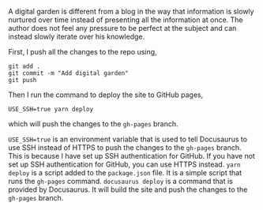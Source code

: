 A digital garden is different from a blog in the way that information is slowly nurtured over time instead of presenting all the information at once. The author does not feel any pressure to be perfect at the subject and can instead slowly iterate over his knowledge.

First, I push all the changes to the repo using, 
```
git add .
git commit -m "Add digital garden"
git push
```
Then I run the command to deploy the site to GitHub pages, 
```
USE_SSH=true yarn deploy
```
which will push the changes to the `gh-pages` branch.

`USE_SSH=true` is an environment variable that is used to tell Docusaurus to use SSH instead of HTTPS to push the changes to the `gh-pages` branch. This is because I have set up SSH authentication for GitHub. If you have not set up SSH authentication for GitHub, you can use HTTPS instead. `yarn deploy` is a script added to the `package.json` file. It is a simple script that runs the `gh-pages` command. `docusaurus deploy` is a command that is provided by Docusaurus. It will build the site and push the changes to the `gh-pages` branch. 